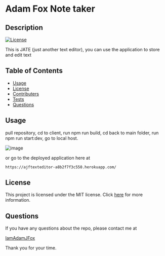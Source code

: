 # Adam Fox Note taker
  ## Description

[![License](https://img.shields.io/badge/License-MIT-blue.svg)](MIT)

This is JATE (just another text editor), you can use the application to store and edit text

## Table of Contents

- [Usage](#usage)
- [License](#license)
- [Contributers](#contributers)
- [Tests](#tests)
- [Questions](#questions)


## Usage

pull repository, cd to client, run npm run build, cd back to main folder, run npm run start:dev, go to local host.

![image](https://github.com/IamAdamJFox/19-text-editor/assets/125314107/9ea949de-ddcc-4ff2-aa6d-25864423d569)

or go to the deployed application here at

`https://ajftexteditor-a8b2f7f3c550.herokuapp.com/`


## License

This project is licensed under the MIT license. Click [here](https://lbesson.mit-license.org/) for more information.


## Questions

If you have any questions about the repo, please contact me at 

[IamAdamJFox](https://github.com/IamAdamJFox)

Thank you for your time.